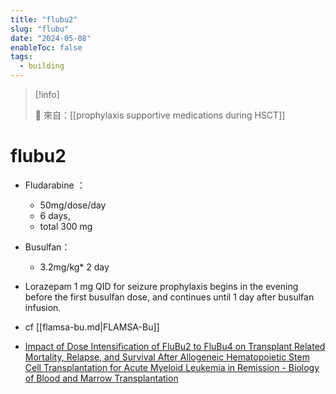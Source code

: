 ```yaml
---
title: "flubu2"
slug: "flubu"
date: "2024-05-08"
enableToc: false
tags:
  - building
---
```


> [!info]
>
> 🌱 來自：[[prophylaxis supportive medications during HSCT]]

# flubu2

- Fludarabine ：
  - 50mg/dose/day
  - 6 days,
  - total 300 mg
- Busulfan：
  - 3.2mg/kg\* 2 day
- Lorazepam 1 mg QID for seizure prophylaxis begins in the evening before the first busulfan dose, and continues until 1 day after busulfan infusion.

- cf [[flamsa-bu.md|FLAMSA-Bu]]
- [Impact of Dose Intensification of FluBu2 to FluBu4 on Transplant Related Mortality, Relapse, and Survival After Allogeneic Hematopoietic Stem Cell Transplantation for Acute Myeloid Leukemia in Remission - Biology of Blood and Marrow Transplantation](<https://www.astctjournal.org/article/S1083-8791(12)00782-3/fulltext>)
